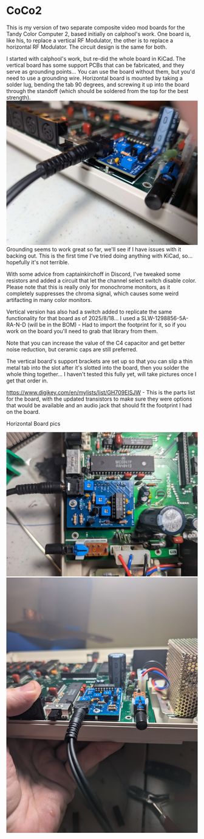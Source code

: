 # CoCo2

This is my version of two separate composite video mod boards for the Tandy Color Computer 2, based initially on calphool's work.  One board is, like his, to replace a vertical RF Modulator, the other is to replace a horizontal RF Modulator.  The circuit design is the same for both.

I started with calphool's work, but re-did the whole board in KiCad.  The vertical board has some support PCBs that can be fabricated, and they serve as grounding points... You can use the board without them, but you'd need to use a grounding wire.  Horizontal board is mounted by taking a solder lug, bending the tab 90 degrees, and screwing it up into the board through the standoff (which should be soldered from the top for the best strength).
![Lug Mount](solder_lug_mount.jpg?raw=true)
Grounding seems to work great so far, we'll see if I have issues with it backing out.  This is the first time I've tried doing anything with KiCad, so... hopefully it's not terrible.

With some advice from captainkirchoff in Discord, I've tweaked some resistors and added a circuit that let the channel select switch disable color.  Please note that this is really only for monochrome monitors, as it completely suppresses the chroma signal, which causes some weird artifacting in many color monitors.

Vertical version has also had a switch added to replicate the same functionality for that board as of 2025/8/18... I used a SLW-1298856-5A-RA-N-D (will be in the BOM) - Had to import the footprint for it, so if you work on the board you'll need to grab that library from them.

Note that you can increase the value of the C4 capacitor and get better noise reduction, but ceramic caps are still preferred.

The vertical board's support brackets are set up so that you can slip a thin metal tab into the slot after it's slotted into the board, then you solder the whole thing together... I haven't tested this fully yet, will take pictures once I get that order in.

https://www.digikey.com/en/mylists/list/GH709EISJW - This is the parts list for the board, with the updated transistors to make sure they were options that would be available and an audio jack that should fit the footprint I had on the board.

Horizontal Board pics

![Horizontal Board Top](horizontal_board_top.jpg?raw=true)
![Horizontal Board Side](horizontal_board_side.jpg?raw=true)

